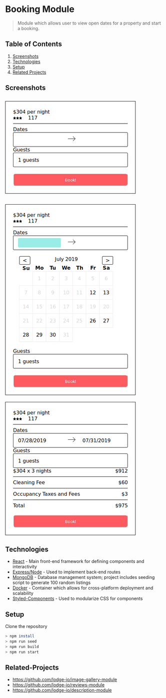 # Booking Module

> Module which allows user to view open dates for a property and start a booking. 

## Table of Contents

1. [Screenshots](#screenshots)
1. [Technologies](#technologies)
1. [Setup](#setup)
1. [Related Projects](#Related-Projects)


## Screenshots
![Booking Module step 1](screenshots/BookingModule1.png)
---
![Booking Module step 2](screenshots/BookingModule2.png)
---
![Booking Module step 3](screenshots/BookingModule3.png)

## Technologies

* [React](https://reactjs.org/) - Main front-end framework for defining components and interactivity
* [Express/Node](https://expressjs.com/) - Used to implement back-end routes
* [MongoDB](https://www.mongodb.com/) - Database management system; project includes seeding script to generate 100 random listings
* [Docker](https://www.docker.com/) - Container which allows for cross-platform deployment and scalability
* [Styled-Components](https://www.styled-components.com/) - Used to modularize CSS for components

## Setup

Clone the repository
```sh
> npm install
> npm run seed
> npm run build
> npm run start
```

## Related-Projects

  - https://github.com/lodge-io/image-gallery-module 
  - https://github.com/lodge-io/reviews-module
  - https://github.com/lodge-io/description-module
